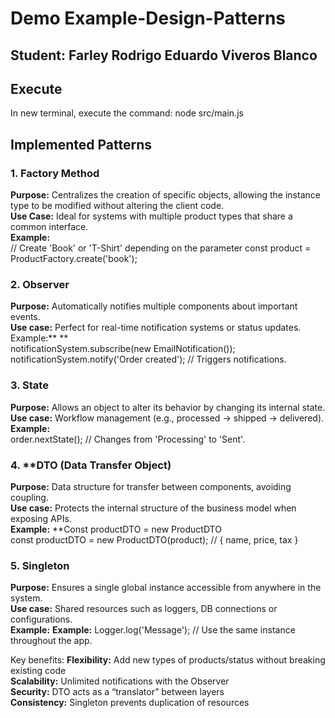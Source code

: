 # Demo Example-Design-Patterns

## Student: Farley Rodrigo Eduardo Viveros Blanco

## Execute
In new terminal, execute the command: node src/main.js

## Implemented Patterns

### 1. **Factory Method**  
**Purpose:** Centralizes the creation of specific objects, allowing the instance type to be modified without altering the client code.  
**Use Case:** Ideal for systems with multiple product types that share a common interface.  
**Example:**  
// Create 'Book' or 'T-Shirt' depending on the parameter
const product = ProductFactory.create('book');

### 2. **Observer**  
**Purpose:** Automatically notifies multiple components about important events.  
**Use case:** Perfect for real-time notification systems or status updates.  
Example:** **  
notificationSystem.subscribe(new EmailNotification());
notificationSystem.notify('Order created'); // Triggers notifications.

### 3. **State**  
**Purpose:** Allows an object to alter its behavior by changing its internal state.  
**Use case:** Workflow management (e.g., processed → shipped → delivered).  
**Example:**  
order.nextState(); // Changes from 'Processing' to 'Sent'.

### 4. **DTO (Data Transfer Object)  
**Purpose:** Data structure for transfer between components, avoiding coupling.  
**Use case:** Protects the internal structure of the business model when exposing APIs.  
**Example:** **Const productDTO = new ProductDTO  
const productDTO = new ProductDTO(product); // { name, price, tax }

### 5. **Singleton**  
**Purpose:** Ensures a single global instance accessible from anywhere in the system.  
**Use case:** Shared resources such as loggers, DB connections or configurations.  
**Example:** **Example:**
Logger.log('Message'); // Use the same instance throughout the app.

Key benefits: 
**Flexibility:** Add new types of products/status without breaking existing code  
**Scalability:** Unlimited notifications with the Observer  
**Security:** DTO acts as a “translator” between layers  
**Consistency:** Singleton prevents duplication of resources
